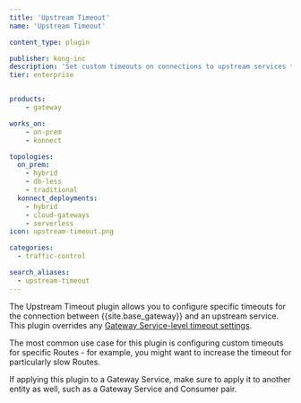 ```yaml
---
title: 'Upstream Timeout'
name: 'Upstream Timeout'

content_type: plugin

publisher: kong-inc
description: 'Set custom timeouts on connections to upstream services to override Gateway Service-level timeouts'
tier: enterprise


products:
    - gateway

works_on:
    - on-prem
    - konnect

topologies:
  on_prem:
    - hybrid
    - db-less
    - traditional
  konnect_deployments:
    - hybrid
    - cloud-gateways
    - serverless
icon: upstream-timeout.png

categories:
  - traffic-control

search_aliases:
  - upstream-timeout
---
```


The Upstream Timeout plugin allows you to configure specific timeouts for the connection between {{site.base_gateway}} and an upstream service.
This plugin overrides any [Gateway Service-level timeout settings](/gateway/entities/service/#schema).

The most common use case for this plugin is configuring custom timeouts for specific Routes - for example, you might want to increase the timeout for particularly slow Routes.

If applying this plugin to a Gateway Service, make sure to apply it to another entity as well, such as a Gateway Service and Consumer pair.